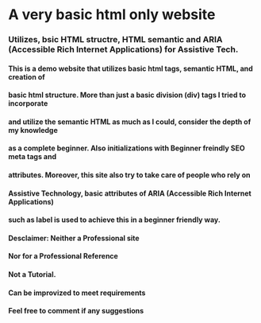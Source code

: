 # A very basic html only website

### Utilizes, bsic HTML structre, HTML semantic and ARIA (Accessible Rich Internet Applications) for Assistive Tech.

####  This is a demo website that utilizes basic html tags, semantic HTML, and creation of
####  basic html structure. More than just a basic division (div) tags I tried to incorporate 
####  and utilize the semantic HTML as much as I could, consider the depth of my knowledge 
####  as a complete  beginner. Also initializations with Beginner freindly SEO meta tags and 
####  attributes. Moreover, this site also try to take care of people who rely on 
####  Assistive Technology, basic attributes of ARIA (Accessible Rich Internet Applications)
####  such as label is used to achieve this in a beginner friendly way.         
####          
####        Desclaimer: Neither a Professional site
####                    Nor for a Professional Reference
####                    Not a Tutorial.
####                    Can be improvized to meet requirements
####   
####   Feel free to comment if any suggestions
